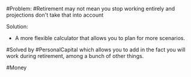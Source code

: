 #Problem: #Retirement may not mean you stop working entirely and projections don't take that into account

Solution: 

- A more flexible calculator that allows you to plan for more scenarios.

#Solved by #PersonalCapital which allows you to add in the fact you will work during retirement, among a bunch of other things.

#Money 